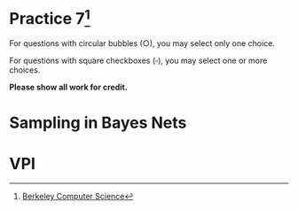 # Practice 7[^1]

For questions with circular bubbles ($\bigcirc$), you may select only one choice.

For questions with square checkboxes ($\square$), you may select one or more choices.

**Please show all work for credit.**

# Sampling in Bayes Nets

# VPI

[^1]: [Berkeley Computer Science](http://ai.berkeley.edu)
